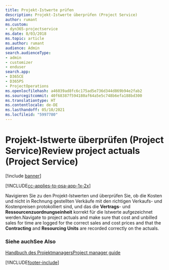 ```yaml
---
title: Projekt-Istwerte prüfen
description: Projekt-Istwerte überprüfen (Project Service)
author: rumant
ms.custom:
- dyn365-projectservice
ms.date: 8/03/2018
ms.topic: article
ms.author: rumant
audience: Admin
search.audienceType:
- admin
- customizer
- enduser
search.app:
- D365CE
- D365PS
- ProjectOperations
ms.openlocfilehash: a46039ad8fc6c175ad5e736d344d869b94e2fab2
ms.sourcegitcommit: 40f68387f594180af64a5e5c748b6efa188bd300
ms.translationtype: HT
ms.contentlocale: de-DE
ms.lasthandoff: 05/10/2021
ms.locfileid: "5997780"
---
```

# <a name="review-project-actuals-project-service"></a><span data-ttu-id="51b6e-103">Projekt-Istwerte überprüfen (Project Service)</span><span class="sxs-lookup"><span data-stu-id="51b6e-103">Review project actuals (Project Service)</span></span>

[!include [banner](../includes/psa-now-project-operations.md)]

[!INCLUDE[cc-applies-to-psa-app-1x-2x](../includes/cc-applies-to-psa-app-1x-2x.md)]

<span data-ttu-id="51b6e-104">Navigieren Sie zu den Projekt-Istwerten und überprüfen Sie, ob die Kosten und nicht in Rechnung gestellten Verkäufe mit den richtigen Verkaufs- und Kostenpreisen protokolliert sind, und das die **Vertrags**- und **Ressourcenzuordnungseinheit** korrekt für die Istwerte aufgezeichnet werden.</span><span class="sxs-lookup"><span data-stu-id="51b6e-104">Navigate to project actuals and make sure that cost and unbilled sales for time are logged for the correct sales and cost prices and that the **Contracting** and **Resourcing Units** are recorded correctly on the actuals.</span></span>  
  
### <a name="see-also"></a><span data-ttu-id="51b6e-105">Siehe auch</span><span class="sxs-lookup"><span data-stu-id="51b6e-105">See Also</span></span>  
 [<span data-ttu-id="51b6e-106">Handbuch des Projektmanagers</span><span class="sxs-lookup"><span data-stu-id="51b6e-106">Project manager guide</span></span>](../psa/project-manager-guide.md)


[!INCLUDE[footer-include](../includes/footer-banner.md)]